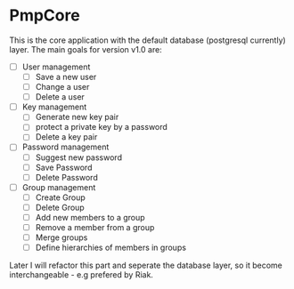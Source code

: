 # PmpCore

This is the core application with the default database (postgresql currently) layer. The 
main goals for version v1.0 are:

* [ ] User management
  - [ ] Save a new user
  - [ ] Change a user
  - [ ] Delete a user
* [ ] Key management
  - [ ] Generate new key pair
  - [ ] protect a private key by a password
  - [ ] Delete a key pair
* [ ] Password management
  - [ ] Suggest new password
  - [ ] Save Password
  - [ ] Delete Password
* [ ] Group management
  - [ ] Create Group
  - [ ] Delete Group
  - [ ] Add new members to a group
  - [ ] Remove a member from a group
  - [ ] Merge groups
  - [ ] Define hierarchies of members in groups
  
Later I will refactor this part and seperate the database layer, so it become 
interchangeable - e.g prefered by Riak.
